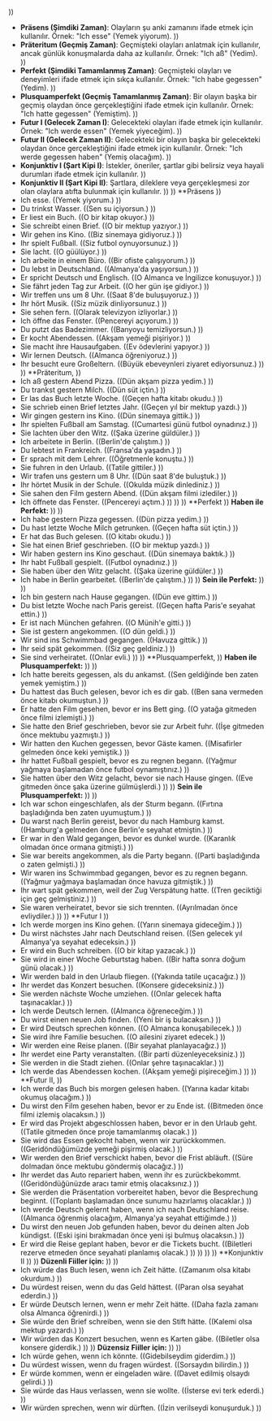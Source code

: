   )) 
- **Präsens (Şimdiki Zaman)**: Olayların şu anki zamanını ifade etmek için kullanılır. Örnek: "Ich esse" (Yemek yiyorum). )) 
- **Präteritum (Geçmiş Zaman)**: Geçmişteki olayları anlatmak için kullanılır, ancak günlük konuşmalarda daha az kullanılır. Örnek: "Ich aß" (Yedim). )) 
- **Perfekt (Şimdiki Tamamlanmış Zaman)**: Geçmişteki olayları ve deneyimleri ifade etmek için sıkça kullanılır. Örnek: "Ich habe gegessen" (Yedim). )) 
- **Plusquamperfekt (Geçmiş Tamamlanmış Zaman)**: Bir olayın başka bir geçmiş olaydan önce gerçekleştiğini ifade etmek için kullanılır. Örnek: "Ich hatte gegessen" (Yemiştim). )) 
- **Futur I (Gelecek Zaman I)**: Gelecekteki olayları ifade etmek için kullanılır. Örnek: "Ich werde essen" (Yemek yiyeceğim). )) 
- **Futur II (Gelecek Zaman II)**: Gelecekteki bir olayın başka bir gelecekteki olaydan önce gerçekleştiğini ifade etmek için kullanılır. Örnek: "Ich werde gegessen haben" (Yemiş olacağım). )) 
- **Konjunktiv I (Şart Kipi I)**: İstekler, öneriler, şartlar gibi belirsiz veya hayali durumları ifade etmek için kullanılır. )) 
- **Konjunktiv II (Şart Kipi II)**: Şartlara, dileklere veya gerçekleşmesi zor olan olaylara atıfta bulunmak için kullanılır. )) 
  )) 
**Präsens  )) 
- Ich esse. ((Yemek yiyorum.) )) 
- Du trinkst Wasser. ((Sen su içiyorsun.) )) 
- Er liest ein Buch. ((O bir kitap okuyor.) )) 
- Sie schreibt einen Brief. ((O bir mektup yazıyor.) )) 
- Wir gehen ins Kino. ((Biz sinemaya gidiyoruz.) )) 
- Ihr spielt Fußball. ((Siz futbol oynuyorsunuz.) )) 
- Sie lacht. ((O güülüyor.) )) 
- Ich arbeite in einem Büro. ((Bir ofiste çalışıyorum.) )) 
- Du lebst in Deutschland. ((Almanya'da yaşıyorsun.) )) 
- Er spricht Deutsch und Englisch. ((O Almanca ve İngilizce konuşuyor.) )) 
- Sie fährt jeden Tag zur Arbeit. ((O her gün işe gidiyor.) )) 
- Wir treffen uns um 8 Uhr. ((Saat 8'de buluşuyoruz.) )) 
- Ihr hört Musik. ((Siz müzik dinliyorsunuz.) )) 
- Sie sehen fern. ((Olarak televizyon izliyorlar.) )) 
- Ich öffne das Fenster. ((Pencereyi açıyorum.) )) 
- Du putzt das Badezimmer. ((Banyoyu temizliyorsun.) )) 
- Er kocht Abendessen. ((Akşam yemeği pişiriyor.) )) 
- Sie macht ihre Hausaufgaben. ((Ev ödevlerini yapıyor.) )) 
- Wir lernen Deutsch. ((Almanca öğreniyoruz.) )) 
- Ihr besucht eure Großeltern. ((Büyük ebeveynleri ziyaret ediyorsunuz.) )) 
  )) 
**Präteritum,   )) 
- Ich aß gestern Abend Pizza. ((Dün akşam pizza yedim.) )) 
- Du trankst gestern Milch. ((Dün süt içtin.) )) 
- Er las das Buch letzte Woche. ((Geçen hafta kitabı okudu.) )) 
- Sie schrieb einen Brief letztes Jahr. ((Geçen yıl bir mektup yazdı.) )) 
- Wir gingen gestern ins Kino. ((Dün sinemaya gittik.) )) 
- Ihr spielten Fußball am Samstag. ((Cumartesi günü futbol oynadınız.) )) 
- Sie lachten über den Witz. ((Şaka üzerine güldüler.) )) 
- Ich arbeitete in Berlin. ((Berlin'de çalıştım.) )) 
- Du lebtest in Frankreich. ((Fransa'da yaşadın.) )) 
- Er sprach mit dem Lehrer. ((Öğretmenle konuştu.) )) 
- Sie fuhren in den Urlaub. ((Tatile gittiler.) )) 
- Wir trafen uns gestern um 8 Uhr. ((Dün saat 8'de buluştuk.) )) 
- Ihr hörtet Musik in der Schule. ((Okulda müzik dinlediniz.) )) 
- Sie sahen den Film gestern Abend. ((Dün akşam filmi izlediler.) )) 
- Ich öffnete das Fenster. ((Pencereyi açtım.) )) 
 )) 
  )) 
**Perfekt  )) 
**Haben ile Perfekt:** )) 
 )) 
- Ich habe gestern Pizza gegessen. ((Dün pizza yedim.) )) 
- Du hast letzte Woche Milch getrunken. ((Geçen hafta süt içtin.) )) 
- Er hat das Buch gelesen. ((O kitabı okudu.) )) 
- Sie hat einen Brief geschrieben. ((O bir mektup yazdı.) )) 
- Wir haben gestern ins Kino geschaut. ((Dün sinemaya baktık.) )) 
- Ihr habt Fußball gespielt. ((Futbol oynadınız.) )) 
- Sie haben über den Witz gelacht. ((Şaka üzerine güldüler.) )) 
- Ich habe in Berlin gearbeitet. ((Berlin'de çalıştım.) )) 
 )) 
**Sein ile Perfekt:** )) 
 )) 
- Ich bin gestern nach Hause gegangen. ((Dün eve gittim.) )) 
- Du bist letzte Woche nach Paris gereist. ((Geçen hafta Paris'e seyahat ettin.) )) 
- Er ist nach München gefahren. ((O Münih'e gitti.) )) 
- Sie ist gestern angekommen. ((O dün geldi.) )) 
- Wir sind ins Schwimmbad gegangen. ((Havuza gittik.) )) 
- Ihr seid spät gekommen. ((Siz geç geldiniz.) )) 
- Sie sind verheiratet. ((Onlar evli.) )) 
  )) 
**Plusquamperfekt,  )) 
**Haben ile Plusquamperfekt:** )) 
 )) 
- Ich hatte bereits gegessen, als du ankamst. ((Sen geldiğinde ben zaten yemek yemiştim.) )) 
- Du hattest das Buch gelesen, bevor ich es dir gab. ((Ben sana vermeden önce kitabı okumuştun.) )) 
- Er hatte den Film gesehen, bevor er ins Bett ging. ((O yatağa gitmeden önce filmi izlemişti.) )) 
- Sie hatte den Brief geschrieben, bevor sie zur Arbeit fuhr. ((İşe gitmeden önce mektubu yazmıştı.) )) 
- Wir hatten den Kuchen gegessen, bevor Gäste kamen. ((Misafirler gelmeden önce keki yemiştik.) )) 
- Ihr hattet Fußball gespielt, bevor es zu regnen begann. ((Yağmur yağmaya başlamadan önce futbol oynamıştınız.) )) 
- Sie hatten über den Witz gelacht, bevor sie nach Hause gingen. ((Eve gitmeden önce şaka üzerine gülmüşlerdi.) )) 
 )) 
**Sein ile Plusquamperfekt:** )) 
 )) 
- Ich war schon eingeschlafen, als der Sturm begann. ((Fırtına başladığında ben zaten uyumuştum.) )) 
- Du warst nach Berlin gereist, bevor du nach Hamburg kamst. ((Hamburg'a gelmeden önce Berlin'e seyahat etmiştin.) )) 
- Er war in den Wald gegangen, bevor es dunkel wurde. ((Karanlık olmadan önce ormana gitmişti.) )) 
- Sie war bereits angekommen, als die Party begann. ((Parti başladığında o zaten gelmişti.) )) 
- Wir waren ins Schwimmbad gegangen, bevor es zu regnen begann. ((Yağmur yağmaya başlamadan önce havuza gitmiştik.) )) 
- Ihr wart spät gekommen, weil der Zug Verspätung hatte. ((Tren geciktiği için geç gelmiştiniz.) )) 
- Sie waren verheiratet, bevor sie sich trennten. ((Ayrılmadan önce evliydiler.) )) 
  )) 
**Futur I  )) 
- Ich werde morgen ins Kino gehen. ((Yarın sinemaya gideceğim.) )) 
- Du wirst nächstes Jahr nach Deutschland reisen. ((Sen gelecek yıl Almanya'ya seyahat edeceksin.) )) 
- Er wird ein Buch schreiben. ((O bir kitap yazacak.) )) 
- Sie wird in einer Woche Geburtstag haben. ((Bir hafta sonra doğum günü olacak.) )) 
- Wir werden bald in den Urlaub fliegen. ((Yakında tatile uçacağız.) )) 
- Ihr werdet das Konzert besuchen. ((Konsere gideceksiniz.) )) 
- Sie werden nächste Woche umziehen. ((Onlar gelecek hafta taşınacaklar.) )) 
- Ich werde Deutsch lernen. ((Almanca öğreneceğim.) )) 
- Du wirst einen neuen Job finden. ((Yeni bir iş bulacaksın.) )) 
- Er wird Deutsch sprechen können. ((O Almanca konuşabilecek.) )) 
- Sie wird ihre Familie besuchen. ((O ailesini ziyaret edecek.) )) 
- Wir werden eine Reise planen. ((Bir seyahat planlayacağız.) )) 
- Ihr werdet eine Party veranstalten. ((Bir parti düzenleyeceksiniz.) )) 
- Sie werden in die Stadt ziehen. ((Onlar şehre taşınacaklar.) )) 
- Ich werde das Abendessen kochen. ((Akşam yemeği pişireceğim.) )) 
  )) 
**Futur II,  )) 
- Ich werde das Buch bis morgen gelesen haben. ((Yarına kadar kitabı okumuş olacağım.) )) 
- Du wirst den Film gesehen haben, bevor er zu Ende ist. ((Bitmeden önce filmi izlemiş olacaksın.) )) 
- Er wird das Projekt abgeschlossen haben, bevor er in den Urlaub geht. ((Tatile gitmeden önce proje tamamlanmış olacak.) )) 
- Sie wird das Essen gekocht haben, wenn wir zurückkommen. ((Geridöndüğümüzde yemeği pişirmiş olacak.) )) 
- Wir werden den Brief verschickt haben, bevor die Frist abläuft. ((Süre dolmadan önce mektubu göndermiş olacağız.) )) 
- Ihr werdet das Auto repariert haben, wenn ihr es zurückbekommt. ((Geridöndüğünüzde aracı tamir etmiş olacaksınız.) )) 
- Sie werden die Präsentation vorbereitet haben, bevor die Besprechung beginnt. ((Toplantı başlamadan önce sunumu hazırlamış olacaklar.) )) 
- Ich werde Deutsch gelernt haben, wenn ich nach Deutschland reise. ((Almanca öğrenmiş olacağım, Almanya'ya seyahat ettiğimde.) )) 
- Du wirst den neuen Job gefunden haben, bevor du deinen alten Job kündigst. ((Eski işini bırakmadan önce yeni işi bulmuş olacaksın.) )) 
- Er wird die Reise geplant haben, bevor er die Tickets bucht. ((Biletleri rezerve etmeden önce seyahati planlamış olacak.) )) 
  )) 
  )) 
  )) 
**Konjunktiv II )) 
 )) 
**Düzenli Fiiller için:** )) 
 )) 
- Ich würde das Buch lesen, wenn ich Zeit hätte. ((Zamanım olsa kitabı okurdum.) )) 
- Du würdest reisen, wenn du das Geld hättest. ((Paran olsa seyahat ederdin.) )) 
- Er würde Deutsch lernen, wenn er mehr Zeit hätte. ((Daha fazla zamanı olsa Almanca öğrenirdi.) )) 
- Sie würde den Brief schreiben, wenn sie den Stift hätte. ((Kalemi olsa mektup yazardı.) )) 
- Wir würden das Konzert besuchen, wenn es Karten gäbe. ((Biletler olsa konsere giderdik.) )) 
 )) 
**Düzensiz Fiiller için:** )) 
 )) 
- Ich würde gehen, wenn ich könnte. ((Gidebilseydim giderdim.) )) 
- Du würdest wissen, wenn du fragen würdest. ((Sorsaydın bilirdin.) )) 
- Er würde kommen, wenn er eingeladen wäre. ((Davet edilmiş olsaydı gelirdi.) )) 
- Sie würde das Haus verlassen, wenn sie wollte. ((İsterse evi terk ederdi.) )) 
- Wir würden sprechen, wenn wir dürften. ((İzin verilseydi konuşurduk.) )) 